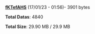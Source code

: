 [**fKTefAHS**](/data/fKTefAHS.txt) (17/01/23 - 01:56)- 3901 bytes

**Total Datas**: 4840

**Total Size**: 29.90 MB / 29.9 MB